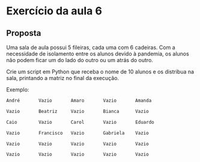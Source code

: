 # Exercício da aula 6
## Proposta
Uma sala de aula possui 5 fileiras, cada uma com 6 cadeiras. Com a necessidade de isolamento entre os alunos devido à pandemia, os alunos não podem ficar um do lado do outro ou um atrás do outro.

Crie um script em Python que receba o nome de 10 alunos e os distribua na sala, printando a matriz no final da execução.

Exemplo:
```bash
André       Vazio       Amaro       Vazio       Amanda

Vazio       Beatriz     Vazio       Bianca      Vazio

Caio        Vazio       Carol       Vazio       Eduardo

Vazio       Francisco   Vazio       Gabriela    Vazio

Vazio       Vazio       Vazio       Vazio       Vazio

Vazio       Vazio       Vazio       Vazio       Vazio
```